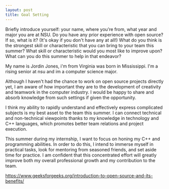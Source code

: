 ```yaml
---
layout: post
title: Goal Setting
---
```

Briefly introduce yourself: your name, where you’re from, what year and major you are at NSU.
Do you have any prior experience with open source? If so, what is it? (It's okay if you don't have any at all!)
What do you think is the strongest skill or characteristic that you can bring to your team this summer?
What skill or characteristic would you most like to improve upon? What can you do this summer to help in that endeavor?

My name is Jordin Jones, i'm from Virginia was born in Mississippi. I'm a rising senior at nsu and im a computer science major.

Although I haven't had the chance to work on open source projects directly yet, I am aware of how important they are to the development of creativity
and teamwork in the computer industry. I would be happy to share and absorb knowledge from such settings if given the opportunity.

I think my ability to rapidly understand and effectively express complicated subjects is my best asset to the team this summer. I can connect technical and non-technical viewpoints thanks to my knowledge in technology and C++ languages, which promotes better team relations and project execution.

This summer during my internship, I want to focus on honing my C++ and programming abilities. In order to do this, I intend to immerse myself in practical tasks, look for mentoring from seasoned friends, and set aside time for practice. I am confident that this concentrated effort will greatly improve both my overall professional growth and my contribution to the team.

https://www.geeksforgeeks.org/introduction-to-open-source-and-its-benefits/








